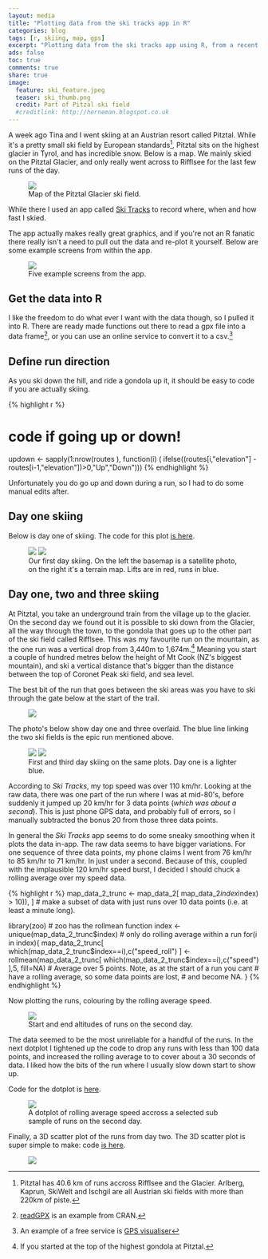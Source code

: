 ```yaml
---
layout: media
title: "Plotting data from the ski tracks app in R"
categories: blog
tags: [r, skiing, map, gps]
excerpt: "Plotting data from the ski tracks app using R, from a recent trip to Pitztal Glacier."
ads: false
toc: true
comments: true
share: true
image:
  feature: ski_feature.jpeg
  teaser: ski_thumb.png
  credit: Part of Pitzal ski field
  #creditlink: http://herneman.blogspot.co.uk
---
```


A week ago Tina and I went skiing at an Austrian resort called Pitztal. While it's a pretty small
 ski field by European standards[^1], Pitztal sits on the highest glacier in
 Tyrol, and has incredible snow. Below is a map. We mainly skied on the Pitztal Glacier, and only really went across
 to Rifflsee for the last few runs of the day.

<figure>
	<a href="/images/ski_1_pitztal.jpg"><img src="/images/ski_1_pitztal.jpg"></a>
	<figcaption>Map of the Pitztal Glacier ski field.</figcaption>
</figure>

While there I used an
 app called [Ski Tracks](https://itunes.apple.com/gb/app/ski-tracks-gps-track-recorder/id365724094?mt=8)
 to record where, when and how fast I skied.

The app actually makes really great graphics, and if you're not an R fanatic there really isn't
 a need to pull out the data and re-plot it yourself. Below are some example screens
 from within the app.

<figure>
	<a href="/images/ski_0_skitracksapp.jpeg"><img src="/images/ski_0_skitracksapp.jpeg"></a>
	<figcaption>Five example screens from the app.</figcaption>
</figure>

## Get the data into R

I like the freedom to do what ever I want with the data though, so I pulled it into R.
 There are ready made functions out there to read a gpx file into a data frame[^2], or you
 can use an online service to convert it to a csv.[^3]

## Define run direction

As you ski down the hill, and ride a gondola up it, it should be easy to code if you are
 actually skiing.

{% highlight r %}
# code if going up or down!
  updown <- sapply(1:nrow(routes
                                 ),
                          function(i) (
                            ifelse((routes[i,"elevation"] - routes[i-1,"elevation"])>0,"Up","Down")))
{% endhighlight %}  

Unfortunately you do go up and down during a run, so I had to do some manual edits after.

## Day one skiing

Below is day one of skiing. The code for this plot [is here](http://www.epijim.co.uk/articles/pathsinr/).

<figure class="half">
	<img src="/images/ski_1_sat.jpeg">
	<img src="/images/ski_2_ter.jpeg">
	<figcaption>Our first day skiing. On the left the basemap is a satellite photo, on the right it's a terrain map. Lifts are in red, runs in blue.</figcaption>
</figure>

## Day one, two and three skiing

At Pitztal, you take an underground train from the village up to the glacier. On the second day
 we found out it is possible to ski down from the Glacier, all the way through the town,
 to the gondola that goes up to the other part of the ski field called Rifflsee. This was
 my favourite run on the mountain, as the one run was a vertical drop from 3,440m to 1,674m.[^4] Meaning you start
 a couple of hundred metres below the height of Mt Cook (NZ's biggest mountain), and ski a vertical
 distance that's bigger than the distance between the top of Coronet Peak ski field, and sea level.

The best bit of the run that goes between the ski areas was you have to ski through the gate
 below at the start of the trail.

<figure>
	<a href="/images/ski_gif.gif"><img src="/images/ski_gif.gif"></a>
</figure>

The photo's below show day one and three overlaid. The blue line linking the two ski fields
 is the epic run mentioned above.

<figure class="half">
	<img src="/images/ski_4a_1n2_ter.jpeg">
	<img src="/images/ski_4b_1n2_sat.jpeg">
	<figcaption>First and third day skiing on the same plots. Day one is a lighter blue.</figcaption>
</figure>

According to *Ski Tracks*, my top speed was over 110 km/hr. Looking at the raw data, there was one
 part of the run where I was at mid-80's, before suddenly it jumped up 20 km/hr for 3 data points (*which was about a second*).
 This is just phone GPS data, and probably full of errors, so I manually subtracted the bonus 20 from those three data points.

In general the *Ski Tracks* app seems to do some sneaky smoothing when it plots the data in-app.
 The raw data seems to have bigger variations. For one sequence of three data points, my phone claims I went
 from 76 km/hr to 85 km/hr to 71 km/hr. In just under a second. Because of this, coupled with the implausible 120 km/hr
 speed burst, I decided I should chuck a rolling average over my speed data.

{% highlight r %}
map_data_2_trunc <- map_data_2[
  map_data_2$index %in% names(which(table(map_data_2$index) > 10)),
  ] # make a subset of data with just runs over 10 data points (i.e. at least a minute long).

library(zoo) # zoo has the rollmean function
index <- unique(map_data_2_trunc$index) # only do rolling average within a run
for(i in index){
  map_data_2_trunc[
    which(map_data_2_trunc$index==i),c("speed_roll")
    ] <- rollmean(map_data_2_trunc[
    which(map_data_2_trunc$index==i),c("speed")
    ],5, fill=NA) # Average over 5 points. Note, as at the start of a run you cant
    #				 have a rolling average, so some data points are lost,
    #                and become NA.
}
{% endhighlight %}

Now plotting the runs, colouring by the rolling average speed.

<figure>
	<a href="/images/ski_5_time.png"><img src="/images/ski_5_time.png"></a>
	<figcaption>Start and end altitudes of runs on the second day.</figcaption>
</figure>

The data seemed to be the most unreliable for a handful of the runs. In the next dotplot I
 tightened up the code to drop any runs with less than 100 data points, and increased the rolling
 average to to cover about a 30 seconds of data. I liked how the bits of the run where I
 usually slow down start to show up.

Code for the dotplot is [here](http://epijim.co.uk/articles/dotplot/).


<figure>
	<a href="/images/ski_6_runs.jpeg"><img src="/images/ski_6_runs.jpeg"></a>
	<figcaption>A dotplot of rolling average speed accross a selected sub sample of runs on the second day.</figcaption>
</figure>

Finally, a 3D scatter plot of the runs from day two. The 3D scatter plot is super simple to make:
code [is here](http://epijim.co.uk/articles/3Dscatter/).

<figure>
	<a href="/images/ski_scattergif.gif"><img src="/images/ski_scattergif.gif"></a>
</figure>




[^1]: Pitztal has 40.6 km of runs accross Rifflsee and the Glacier. Arlberg, Kaprun, SkiWelt and Ischgil are all Austrian ski fields with more than 220km of piste.
[^2]: [readGPX](http://plotkml.r-forge.r-project.org/readGPX.html) is an example from CRAN.
[^3]: An example of a free service is [GPS visualiser](http://www.gpsvisualizer.com/convert_input)
[^4]: If you started at the top of the highest gondola at Pitztal.
